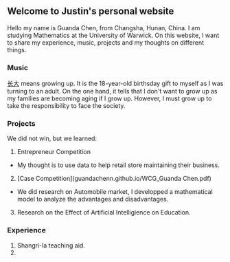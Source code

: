 ## Welcome to Justin's personal website

Hello my name is Guanda Chen, from Changsha, Hunan, China. I am studying Mathematics at the University of Warwick. On this website, I want to share my experience, music, projects and my thoughts on different things.


### Music

[长大](https://music.163.com/#/song?id=1817906834) means growing up. It is the 18-year-old birthsday gift to myself as I was turning to an adult. On the one hand, it tells that I don't want to grow up as my families are becoming aging if I grow up. However, I must grow up to take the responsibility to face the society.



### Projects

We did not win, but we learned:
1. Entrepreneur Competition
- My thought is to use data to help retail store maintaining their business.

2. [Case Competition](guandachenn.github.io/WCG_Guanda Chen.pdf)
- We did research on Automobile market, I developped a mathematical model to analyze the advantages and disadvantages.

3. Research on the Effect of Artificial Intelligience on Education.



### Experience
1. Shangri-la teaching aid.
2. 
